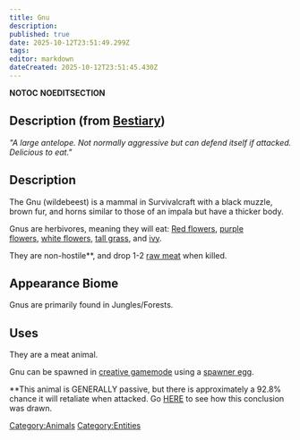 ```yaml
---
title: Gnu
description: 
published: true
date: 2025-10-12T23:51:49.299Z
tags: 
editor: markdown
dateCreated: 2025-10-12T23:51:45.430Z
---
```


__NOTOC__ __NOEDITSECTION__

## Description (from [Bestiary](Bestiary "wikilink"))

*"A large antelope. Not normally aggressive but can defend itself if
attacked. Delicious to eat."*

## Description

The Gnu (wildebeest) is a mammal in Survivalcraft with a black muzzle,
brown fur, and horns similar to those of an impala but have a thicker
body. 

Gnus are herbivores, meaning they will eat: [Red
flowers](Red_Flower "wikilink"), [purple
flowers](Purple_Flower "wikilink"), [white
flowers](White_Flower "wikilink"), [tall grass](Tall_Grass "wikilink"),
and [ivy](Ivy "wikilink").

They are non-hostile\*\*, and drop 1-2 [raw meat](Raw_Meat "wikilink")
when killed.

## Appearance Biome

Gnus are primarily found in Jungles/Forests.

## **Uses**

They are a meat animal. 

Gnu can be spawned in [creative gamemode](Creative_Gamemode "wikilink")
using a [spawner egg](Creative_Eggs "wikilink").

\*\*This animal is GENERALLY passive, but there is approximately a 92.8%
chance it will retaliate when attacked.
Go [HERE](User_blog:ChartreuseNarwhal/Gnu "wikilink") to see how this
conclusion was drawn.

[Category:Animals](Category:Animals "wikilink")
[Category:Entities](Category:Entities "wikilink")